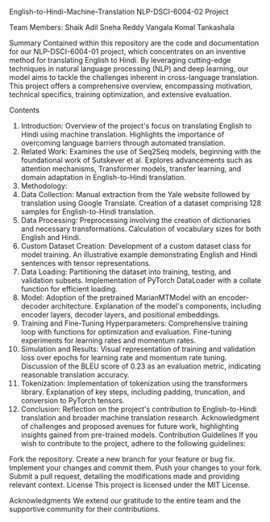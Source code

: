 English-to-Hindi-Machine-Translation
NLP-DSCI-6004-02 Project

Team Members:
Shaik Adil
Sneha Reddy Vangala
Komal Tankashala

Summary
Contained within this repository are the code and documentation for our NLP-DSCI-6004-01 project, which concentrates on an inventive method for translating English to Hindi. By leveraging cutting-edge techniques in natural language processing (NLP) and deep learning, our model aims to tackle the challenges inherent in cross-language translation. This project offers a comprehensive overview, encompassing motivation, technical specifics, training optimization, and extensive evaluation.

Contents
1. Introduction:
Overview of the project's focus on translating English to Hindi using machine translation.
Highlights the importance of overcoming language barriers through automated translation.
2. Related Work:
Examines the use of Seq2Seq models, beginning with the foundational work of Sutskever et al.
Explores advancements such as attention mechanisms, Transformer models, transfer learning, and domain adaptation in English-to-Hindi translation.
3. Methodology:
2. Data Collection:
Manual extraction from the Yale website followed by translation using Google Translate.
Creation of a dataset comprising 128 samples for English-to-Hindi translation.
3. Data Processing:
Preprocessing involving the creation of dictionaries and necessary transformations.
Calculation of vocabulary sizes for both English and Hindi.
4. Custom Dataset Creation:
Development of a custom dataset class for model training.
An illustrative example demonstrating English and Hindi sentences with tensor representations.
5. Data Loading:
Partitioning the dataset into training, testing, and validation subsets.
Implementation of PyTorch DataLoader with a collate function for efficient loading.
6. Model:
Adoption of the pretrained MarianMTModel with an encoder-decoder architecture.
Explanation of the model's components, including encoder layers, decoder layers, and positional embeddings.
7. Training and Fine-Tuning Hyperparameters:
Comprehensive training loop with functions for optimization and evaluation.
Fine-tuning experiments for learning rates and momentum rates.
8. Simulation and Results:
Visual representation of training and validation loss over epochs for learning rate and momentum rate tuning.
Discussion of the BLEU score of 0.23 as an evaluation metric, indicating reasonable translation accuracy.
9. Tokenization:
Implementation of tokenization using the transformers library.
Explanation of key steps, including padding, truncation, and conversion to PyTorch tensors.
10. Conclusion:
Reflection on the project's contribution to English-to-Hindi translation and broader machine translation research.
Acknowledgment of challenges and proposed avenues for future work, highlighting insights gained from pre-trained models.
Contribution Guidelines
If you wish to contribute to the project, adhere to the following guidelines:

Fork the repository.
Create a new branch for your feature or bug fix.
Implement your changes and commit them.
Push your changes to your fork.
Submit a pull request, detailing the modifications made and providing relevant context.
License
This project is licensed under the MIT License.

Acknowledgments
We extend our gratitude to the entire team and the supportive community for their contributions.
